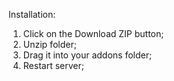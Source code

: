 Installation:

1. Click on the Download ZIP button;
2. Unzip folder;
3. Drag it into your addons folder;
4. Restart server;